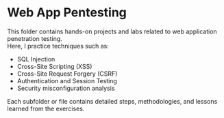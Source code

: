# Web App Pentesting

This folder contains hands-on projects and labs related to web application penetration testing.  
Here, I practice techniques such as:

- SQL Injection
- Cross-Site Scripting (XSS)
- Cross-Site Request Forgery (CSRF)
- Authentication and Session Testing
- Security misconfiguration analysis

Each subfolder or file contains detailed steps, methodologies, and lessons learned from the exercises.
